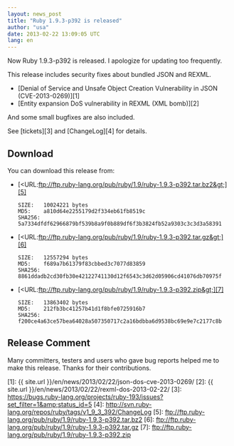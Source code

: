 ```yaml
---
layout: news_post
title: "Ruby 1.9.3-p392 is released"
author: "usa"
date: 2013-02-22 13:09:05 UTC
lang: en
---
```


Now Ruby 1.9.3-p392 is released. I apologize for updating too
frequently.

This release includes security fixes about bundled JSON and REXML.

* [Denial of Service and Unsafe Object Creation Vulnerability in JSON
  (CVE-2013-0269)][1]
* [Entity expansion DoS vulnerability in REXML (XML bomb)][2]

And some small bugfixes are also included.

See [tickets][3] and [ChangeLog][4] for details.

## Download

You can download this release from:

* [&lt;URL:ftp://ftp.ruby-lang.org/pub/ruby/1.9/ruby-1.9.3-p392.tar.bz2&gt;][5]

      SIZE:   10024221 bytes
      MD5:    a810d64e2255179d2f334eb61fb8519c
      SHA256: 5a7334dfdf62966879bf539b8a9f0b889df6f3b3824fb52a9303c3c3d3a58391

* [&lt;URL:ftp://ftp.ruby-lang.org/pub/ruby/1.9/ruby-1.9.3-p392.tar.gz&gt;][6]

      SIZE:   12557294 bytes
      MD5:    f689a7b61379f83cbbed3c7077d83859
      SHA256: 8861ddadb2cd30fb30e42122741130d12f6543c3d62d05906cd41076db70975f

* [&lt;URL:ftp://ftp.ruby-lang.org/pub/ruby/1.9/ruby-1.9.3-p392.zip&gt;][7]

      SIZE:   13863402 bytes
      MD5:    212fb3bc41257b41d1f8bfe0725916b7
      SHA256: f200ce4a63ce57bea64028a507350717c2a16bdbba6d9538bc69e9e7c2177c8b

## Release Comment

Many committers, testers and users who gave bug reports helped me to
make this release. Thanks for their contributions.



[1]: {{ site.url }}/en/news/2013/02/22/json-dos-cve-2013-0269/
[2]: {{ site.url }}/en/news/2013/02/22/rexml-dos-2013-02-22/
[3]: https://bugs.ruby-lang.org/projects/ruby-193/issues?set_filter=1&amp;status_id=5
[4]: http://svn.ruby-lang.org/repos/ruby/tags/v1_9_3_392/ChangeLog
[5]: ftp://ftp.ruby-lang.org/pub/ruby/1.9/ruby-1.9.3-p392.tar.bz2
[6]: ftp://ftp.ruby-lang.org/pub/ruby/1.9/ruby-1.9.3-p392.tar.gz
[7]: ftp://ftp.ruby-lang.org/pub/ruby/1.9/ruby-1.9.3-p392.zip
